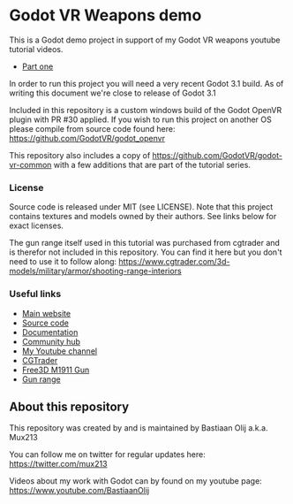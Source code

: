 # Godot VR Weapons demo

This is a Godot demo project in support of my Godot VR weapons youtube tutorial videos.
- [Part one](https://youtu.be/KaJSifo8Wis)

In order to run this project you will need a very recent Godot 3.1 build.
As of writing this document we're close to release of Godot 3.1

Included in this repository is a custom windows build of the Godot OpenVR plugin with PR #30 applied. If you wish to run this project on another OS please compile from source code found here: https://github.com/GodotVR/godot_openvr

This repository also includes a copy of https://github.com/GodotVR/godot-vr-common with a few additions that are part of the tutorial series.

### License

Source code is released under MIT (see LICENSE).
Note that this project contains textures and models owned by their authors.
See links below for exact licenses.

The gun range itself used in this tutorial was purchased from cgtrader and is therefor not included in this repository. You can find it here but you don't need to use it to follow along:
https://www.cgtrader.com/3d-models/military/armor/shooting-range-interiors

### Useful links

 - [Main website](https://godotengine.org)
 - [Source code](https://github.com/godotengine/godot)
 - [Documentation](http://docs.godotengine.org)
 - [Community hub](https://godotengine.org/community)
 - [My Youtube channel](https://www.youtube.com/BastiaanOlij)
 - [CGTrader](https://www.cgtrader.com/)
 - [Free3D M1911 Gun](https://free3d.com/3d-model/m1911-game-ready-833466.html)
 - [Gun range](https://www.cgtrader.com/3d-models/military/armor/shooting-range-interiors)

About this repository
---------------------
This repository was created by and is maintained by Bastiaan Olij a.k.a. Mux213

You can follow me on twitter for regular updates here:
https://twitter.com/mux213

Videos about my work with Godot can by found on my youtube page:
https://www.youtube.com/BastiaanOlij
